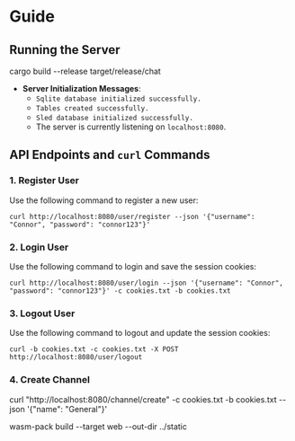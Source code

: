 # Guide

## Running the Server
cargo build --release
target/release/chat
- **Server Initialization Messages**:
  - `Sqlite database initialized successfully.`
  - `Tables created successfully.`
  - `Sled database initialized successfully.`
  - The server is currently listening on `localhost:8080`.

## API Endpoints and `curl` Commands

### 1. Register User

Use the following command to register a new user:

    curl http://localhost:8080/user/register --json '{"username": "Connor", "password": "connor123"}'

### 2. Login User

Use the following command to login and save the session cookies:

    curl http://localhost:8080/user/login --json '{"username": "Connor", "password": "connor123"}' -c cookies.txt -b cookies.txt

### 3. Logout User

Use the following command to logout and update the session cookies:

    curl -b cookies.txt -c cookies.txt -X POST http://localhost:8080/user/logout

### 4. Create Channel

curl "http://localhost:8080/channel/create" -c cookies.txt -b cookies.txt --json '{"name": "General"}'

wasm-pack build --target web --out-dir ../static
